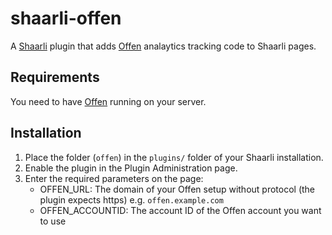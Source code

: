 # shaarli-offen
A [Shaarli](https://github.com/shaarli/Shaarli) plugin that adds [Offen](https://github.com/offen/offen) analaytics tracking code to Shaarli pages.

## Requirements
You need to have [Offen](https://github.com/offen/offen) running on your server.

## Installation
1. Place the folder (`offen`) in the `plugins/` folder of your Shaarli installation.
2. Enable the plugin in the Plugin Administration page.
3. Enter the required parameters on the page:
   * OFFEN_URL: The domain of your Offen setup without protocol (the plugin expects https) e.g. `offen.example.com`
   * OFFEN_ACCOUNTID: The account ID of the Offen account you want to use
